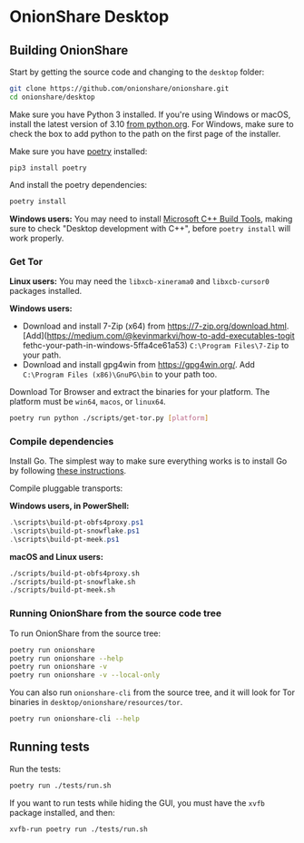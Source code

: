 # OnionShare Desktop

## Building OnionShare

Start by getting the source code and changing to the `desktop` folder:

```sh
git clone https://github.com/onionshare/onionshare.git
cd onionshare/desktop
```

Make sure you have Python 3 installed. If you're using Windows or macOS, install the latest version of 3.10 [from python.org](https://www.python.org/downloads/). For Windows, make sure to check the box to add python to the path on the first page of the installer.

Make sure you have [poetry](https://python-poetry.org/) installed:

```
pip3 install poetry
```

And install the poetry dependencies:

```sh
poetry install
```

**Windows users:** You may need to install [Microsoft C++ Build Tools](https://visualstudio.microsoft.com/visual-cpp-build-tools/), making sure to check "Desktop development with C++", before `poetry install` will work properly.

### Get Tor

**Linux users:** You may need the `libxcb-xinerama0` and `libxcb-cursor0` packages installed.

**Windows users:** 
- Download and install 7-Zip (x64) from https://7-zip.org/download.html. [Add](https://medium.com/@kevinmarkvi/how-to-add-executables-togit fethc-your-path-in-windows-5ffa4ce61a53) `C:\Program Files\7-Zip` to your path.
- Download and install gpg4win from https://gpg4win.org/. Add `C:\Program Files (x86)\GnuPG\bin` to your path too.

Download Tor Browser and extract the binaries for your platform. The platform must be `win64`, `macos`, or `linux64`.

```sh
poetry run python ./scripts/get-tor.py [platform]
```

### Compile dependencies

Install Go. The simplest way to make sure everything works is to install Go by following [these instructions](https://golang.org/doc/install).

Compile pluggable transports:

**Windows users, in PowerShell:**

```powershell
.\scripts\build-pt-obfs4proxy.ps1
.\scripts\build-pt-snowflake.ps1
.\scripts\build-pt-meek.ps1
```

**macOS and Linux users:**

```sh
./scripts/build-pt-obfs4proxy.sh
./scripts/build-pt-snowflake.sh
./scripts/build-pt-meek.sh
```

### Running OnionShare from the source code tree

To run OnionShare from the source tree:

```sh
poetry run onionshare
poetry run onionshare --help
poetry run onionshare -v
poetry run onionshare -v --local-only
```

You can also run `onionshare-cli` from the source tree, and it will look for Tor binaries in `desktop/onionshare/resources/tor`.

```sh
poetry run onionshare-cli --help
```

## Running tests

Run the tests:

```sh
poetry run ./tests/run.sh
```

If you want to run tests while hiding the GUI, you must have the `xvfb` package installed, and then:

```sh
xvfb-run poetry run ./tests/run.sh
```
